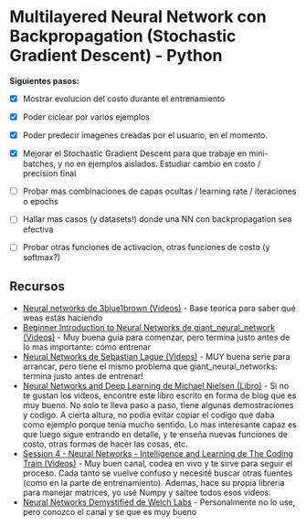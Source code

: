 # Multilayered Neural Network con Backpropagation (Stochastic Gradient Descent) - Python

**Siguientes pasos:**
- [x] Mostrar evolucion del costo durante el entrenamiento
- [x] Poder ciclear por varios ejemplos
- [x] Poder predecir imagenes creadas por el usuario, en el momento.
- [x] Mejorar el Stochastic Gradient Descent para que trabaje en mini-batches, y no en ejemplos aislados. Estudiar cambio en costo / precision final
- [ ] Probar mas combinaciones de capas ocultas / learning rate / iteraciones o epochs
- [ ] Hallar mas casos (y datasets!) donde una NN con backpropagation sea efectiva
- [ ] Probar otras funciones de activacion, otras funciones de costo (y softmax?)


## Recursos

* [Neural networks de 3blue1brown (Videos)](https://www.youtube.com/playlist?list=PLZHQObOWTQDNU6R1_67000Dx_ZCJB-3pi) - Base teorica para saber qué weas estás haciendo
* [Beginner Introduction to Neural Networks de giant_neural_network (Videos)](https://www.youtube.com/playlist?list=PLxt59R_fWVzT9bDxA76AHm3ig0Gg9S3So) - Muy buena guia para comenzar, pero termina justo antes de lo mas importante: cómo entrenar
* [Neural Networks de Sebastian Lague (Videos)](https://www.youtube.com/playlist?list=PLFt_AvWsXl0frsCrmv4fKfZ2OQIwoUuYO) - MUY buena serie para arrancar, pero tiene el mismo problema que giant_neural_networks: termina justo antes de entrenar!
* [Neural Networks and Deep Learning de Michael Nielsen (Libro)](http://neuralnetworksanddeeplearning.com/) - Si no te gustan los videos, encontre este libro escrito en forma de blog que es muy bueno. No solo te lleva paso a paso, tiene algunas demostraciones y codigo. A cierta altura, no podia evitar copiar el codigo que daba como ejemplo porque tenia mucho sentido. Lo mas interesante capaz es que luego sigue entrando en detalle, y te enseña nuevas funciones de costo, otras formas de hacer las cosas, etc.
* [Session 4 - Neural Networks - Intelligence and Learning de The Coding Train (Videos)](https://www.youtube.com/playlist?list=PLRqwX-V7Uu6Y7MdSCaIfsxc561QI0U0Tb) - Muy buen canal, codea en vivo y te sirve para seguir el proceso. Cada tanto se vuelve confuso y necesité buscar otras fuentes (como en la parte de entrenamiento). Ademas, hace su propia libreria para manejar matrices, yo usé Numpy y saltee todos esos videos.
* [Neural Networks Demystified de Welch Labs](https://www.youtube.com/playlist?list=PLiaHhY2iBX9hdHaRr6b7XevZtgZRa1PoU) - Personalmente no lo use, pero conozco el canal y se que es muy bueno

